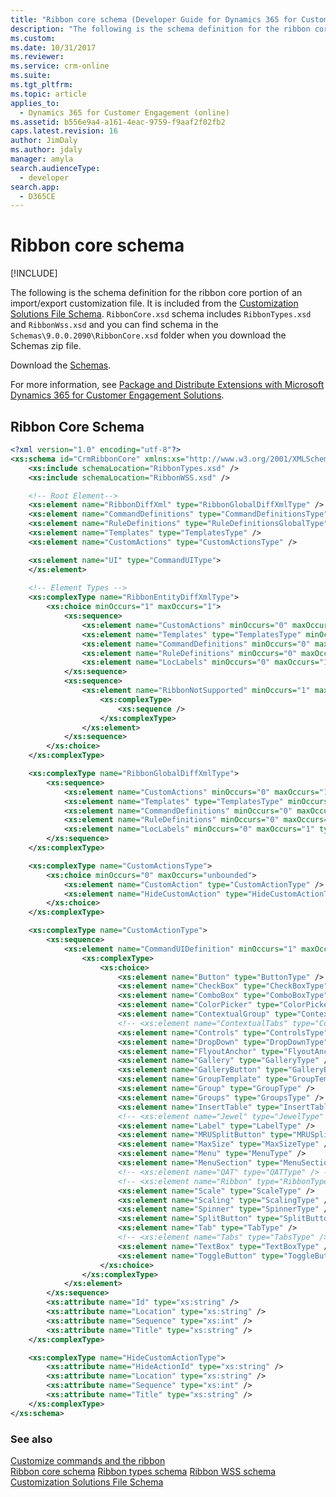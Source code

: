 ```yaml
---
title: "Ribbon core schema (Developer Guide for Dynamics 365 for Customer Engagement) | MicrosoftDocs"
description: "The following is the schema definition for the ribbon core portion of an import/export customization file. It is included from the Customization Solutions File Schema. "
ms.custom: 
ms.date: 10/31/2017
ms.reviewer: 
ms.service: crm-online
ms.suite: 
ms.tgt_pltfrm: 
ms.topic: article
applies_to: 
  - Dynamics 365 for Customer Engagement (online)
ms.assetid: b556e9a4-a161-4eac-9759-f9aaf2f02fb2
caps.latest.revision: 16
author: JimDaly
ms.author: jdaly
manager: amyla
search.audienceType: 
  - developer
search.app: 
  - D365CE
---
```

# Ribbon core schema

[!INCLUDE[](../../includes/cc_applies_to_update_9_0_0.md)]

The following is the schema definition for the ribbon core portion of an import/export customization file. It is included from the [Customization Solutions File Schema](customization-solutions-file-schema.md). `RibbonCore.xsd` schema includes `RibbonTypes.xsd` and `RibbonWss.xsd` and you can find schema  in the `Schemas\9.0.0.2090\RibbonCore.xsd` folder when you download the Schemas zip file.

Download the [Schemas](http://download.microsoft.com/download/B/9/7/B97655A4-4E46-4E51-BA0A-C669106D563F/Schemas.zip).

For more information, see [Package and Distribute Extensions with Microsoft Dynamics 365 for Customer Engagement Solutions](../package-distribute-extensions-use-solutions.md).
  
## Ribbon Core Schema  
  
```xml  
<?xml version="1.0" encoding="utf-8"?>
<xs:schema id="CrmRibbonCore" xmlns:xs="http://www.w3.org/2001/XMLSchema">
	<xs:include schemaLocation="RibbonTypes.xsd" />
	<xs:include schemaLocation="RibbonWSS.xsd" />

	<!-- Root Element-->
	<xs:element name="RibbonDiffXml" type="RibbonGlobalDiffXmlType" />
	<xs:element name="CommandDefinitions" type="CommandDefinitionsType" />
	<xs:element name="RuleDefinitions" type="RuleDefinitionsGlobalType" />
	<xs:element name="Templates" type="TemplatesType" />
	<xs:element name="CustomActions" type="CustomActionsType" />

	<xs:element name="UI" type="CommandUIType">
	</xs:element>
	
	<!-- Element Types -->
	<xs:complexType name="RibbonEntityDiffXmlType">
		<xs:choice minOccurs="1" maxOccurs="1">
			<xs:sequence>
				<xs:element name="CustomActions" minOccurs="0" maxOccurs="1" type="CustomActionsType" />
				<xs:element name="Templates" type="TemplatesType" minOccurs="0" maxOccurs="1" />
				<xs:element name="CommandDefinitions" minOccurs="0" maxOccurs="1" type="CommandDefinitionsType" />
				<xs:element name="RuleDefinitions" minOccurs="0" maxOccurs="1" type="RuleDefinitionsEntityType" />
				<xs:element name="LocLabels" minOccurs="0" maxOccurs="1" type="RibbonLocLabelsType" />
			</xs:sequence>
			<xs:sequence>
				<xs:element name="RibbonNotSupported" minOccurs="1" maxOccurs="1">
					<xs:complexType>
						<xs:sequence />
					</xs:complexType>
				</xs:element>
			</xs:sequence>
		</xs:choice>
	</xs:complexType>

	<xs:complexType name="RibbonGlobalDiffXmlType">
		<xs:sequence>
			<xs:element name="CustomActions" minOccurs="0" maxOccurs="1" type="CustomActionsType" />
			<xs:element name="Templates" type="TemplatesType" minOccurs="0" maxOccurs="1" />
			<xs:element name="CommandDefinitions" minOccurs="0" maxOccurs="1" type="CommandDefinitionsType" />
			<xs:element name="RuleDefinitions" minOccurs="0" maxOccurs="1" type="RuleDefinitionsGlobalType" />
			<xs:element name="LocLabels" minOccurs="0" maxOccurs="1" type="RibbonLocLabelsType" />
		</xs:sequence>
	</xs:complexType>

	<xs:complexType name="CustomActionsType">
		<xs:choice minOccurs="0" maxOccurs="unbounded">
			<xs:element name="CustomAction" type="CustomActionType" />
			<xs:element name="HideCustomAction" type="HideCustomActionType" />
		</xs:choice>
	</xs:complexType>

	<xs:complexType name="CustomActionType">
		<xs:sequence>
			<xs:element name="CommandUIDefinition" minOccurs="1" maxOccurs="1">
				<xs:complexType>
					<xs:choice>
						<xs:element name="Button" type="ButtonType" />
						<xs:element name="CheckBox" type="CheckBoxType" />
						<xs:element name="ComboBox" type="ComboBoxType" />
						<xs:element name="ColorPicker" type="ColorPickerType" />
						<xs:element name="ContextualGroup" type="ContextualGroupType" />
						<!-- <xs:element name="ContextualTabs" type="ContextualTabsType" /> -->
						<xs:element name="Controls" type="ControlsType" />
						<xs:element name="DropDown" type="DropDownType" />
						<xs:element name="FlyoutAnchor" type="FlyoutAnchorType" />
						<xs:element name="Gallery" type="GalleryType" />
						<xs:element name="GalleryButton" type="GalleryButtonType" />
						<xs:element name="GroupTemplate" type="GroupTemplateType" />
						<xs:element name="Group" type="GroupType" />
						<xs:element name="Groups" type="GroupsType" />
						<xs:element name="InsertTable" type="InsertTableType" />
						<!-- <xs:element name="Jewel" type="JewelType" /> -->
						<xs:element name="Label" type="LabelType" />
						<xs:element name="MRUSplitButton" type="MRUSplitButtonType" />
						<xs:element name="MaxSize" type="MaxSizeType" />
						<xs:element name="Menu" type="MenuType" />
						<xs:element name="MenuSection" type="MenuSectionType" />
						<!-- <xs:element name="QAT" type="QATType" /> -->
						<!-- <xs:element name="Ribbon" type="RibbonType" /> -->
						<xs:element name="Scale" type="ScaleType" />
						<xs:element name="Scaling" type="ScalingType" />
						<xs:element name="Spinner" type="SpinnerType" />
						<xs:element name="SplitButton" type="SplitButtonType" />
						<xs:element name="Tab" type="TabType" />
						<!-- <xs:element name="Tabs" type="TabsType" /> -->
						<xs:element name="TextBox" type="TextBoxType" />
						<xs:element name="ToggleButton" type="ToggleButtonType" />
					</xs:choice>
				</xs:complexType>
			</xs:element>
		</xs:sequence>
		<xs:attribute name="Id" type="xs:string" />
		<xs:attribute name="Location" type="xs:string" />
		<xs:attribute name="Sequence" type="xs:int" />
		<xs:attribute name="Title" type="xs:string" />
	</xs:complexType>

	<xs:complexType name="HideCustomActionType">
		<xs:attribute name="HideActionId" type="xs:string" />
		<xs:attribute name="Location" type="xs:string" />
		<xs:attribute name="Sequence" type="xs:int" />
		<xs:attribute name="Title" type="xs:string" />
	</xs:complexType>
</xs:schema>
```  
  
### See also  
 [Customize commands and the ribbon](customize-commands-ribbon.md)   
 [Ribbon core schema](ribbon-core-schema.md)
 [Ribbon types schema](ribbon-types-schema.md)
 [Ribbon WSS schema](ribbon-wss-schema.md)
 [Customization Solutions File Schema](customization-solutions-file-schema.md)
